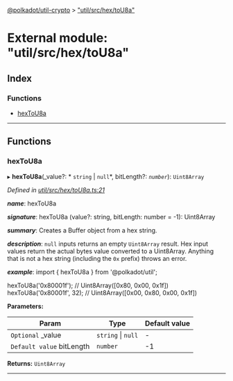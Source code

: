 [@polkadot/util-crypto](../README.md) > ["util/src/hex/toU8a"](../modules/_util_src_hex_tou8a_.md)

# External module: "util/src/hex/toU8a"

## Index

### Functions

* [hexToU8a](_util_src_hex_tou8a_.md#hextou8a)

---

## Functions

<a id="hextou8a"></a>

###  hexToU8a

▸ **hexToU8a**(_value?: * `string` &#124; `null`*, bitLength?: *`number`*): `Uint8Array`

*Defined in [util/src/hex/toU8a.ts:21](https://github.com/polkadot-js/util/blob/7550b44/packages/util/src/hex/toU8a.ts#L21)*

*__name__*: hexToU8a

*__signature__*: hexToU8a (value?: string, bitLength: number = -1): Uint8Array

*__summary__*: Creates a Buffer object from a hex string.

*__description__*: `null` inputs returns an empty `Uint8Array` result. Hex input values return the actual bytes value converted to a Uint8Array. Anything that is not a hex string (including the `0x` prefix) throws an error.

*__example__*: import { hexToU8a } from '@polkadot/util';

hexToU8a('0x80001f'); // Uint8Array(\[0x80, 0x00, 0x1f\]) hexToU8a('0x80001f', 32); // Uint8Array(\[0x00, 0x80, 0x00, 0x1f\])

**Parameters:**

| Param | Type | Default value |
| ------ | ------ | ------ |
| `Optional` _value |  `string` &#124; `null`| - |
| `Default value` bitLength | `number` |  -1 |

**Returns:** `Uint8Array`

___

